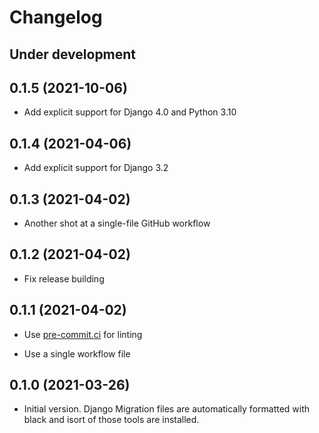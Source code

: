 # Changelog

## Under development

## 0.1.5 (2021-10-06)

* Add explicit support for Django 4.0 and Python 3.10

## 0.1.4 (2021-04-06)

* Add explicit support for Django 3.2

## 0.1.3 (2021-04-02)

* Another shot at a single-file GitHub workflow

## 0.1.2 (2021-04-02)

* Fix release building

## 0.1.1 (2021-04-02)

* Use [pre-commit.ci](https://results.pre-commit.ci/repo/github/351587462) for linting

* Use a single workflow file

## 0.1.0 (2021-03-26)

* Initial version. Django Migration files are automatically formatted with
  black and isort of those tools are installed.
